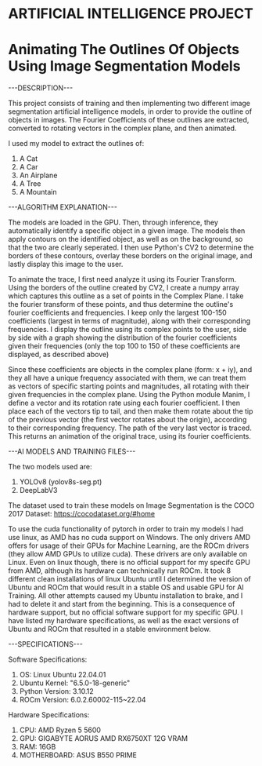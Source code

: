 #              ARTIFICIAL INTELLIGENCE PROJECT
# Animating The Outlines Of Objects Using Image Segmentation Models

---DESCRIPTION---

This project consists of training and then implementing two different image segmentation artificial intelligence models, in order to provide the outline of objects in images. The Fourier Coefficients of these outlines are extracted, converted to rotating vectors in the complex plane, and then animated.

I used my model to extract the outlines of:

1. A Cat
2. A Car
3. An Airplane
4. A Tree
5. A Mountain

---ALGORITHM EXPLANATION---

The models are loaded in the GPU. Then, through inference, they automatically identify a specific object in a given image. The models then apply contours on the identified object, as well as on the background, so that the two are clearly seperated. I then use Python's CV2 to determine the borders of these contours, overlay these borders on the original image, and lastly display this image to the user.

To animate the trace, I first need analyze it using its Fourier Transform. Using the borders of the outline created by CV2, I create a numpy array which captures this outline as a set of points in the Complex Plane. I take the fourier transform of these points, and thus determine the outline's fourier coefficients and frequencies. I keep only the largest 100-150 coefficients (largest in terms of magnitude), along with their corresponding frequencies. I display the outline using its complex points to the user, side by side with a graph showing the distribution of the fourier coefficients given their frequencies (only the top 100 to 150 of these coefficients are displayed, as described above)

Since these coefficients are objects in the complex plane (form: x + iy), and they all have a unique frequency associated with them, we can treat them as vectors of specific starting points and magnitudes, all rotating with their given frequencies in the complex plane. Using the Python module Manim, I define a vector and its rotation rate using each fourier coefficient. I then place each of the vectors tip to tail, and then make them rotate about the tip of the previous vector (the first vector rotates about the origin), according to their corresponding frequency. The path of the very last vector is traced. This returns an animation of the original trace, using its fourier coefficients.

---AI MODELS AND TRAINING FILES---

The two models used are: 

1) YOLOv8 (yolov8s-seg.pt)
2) DeepLabV3

The dataset used to train these models on Image Segmentation is the COCO 2017 Dataset: https://cocodataset.org/#home

To use the cuda functionality of pytorch in order to train my models I had use linux, as AMD has no cuda support on Windows. The only drivers AMD offers for usage of their GPUs for Machine Learning, are the ROCm drivers (they allow AMD GPUs to utilize cuda). These drivers are only available on Linux. Even on linux though, there is no official support for my specifc GPU from AMD, although its hardware can technically run ROCm. It took 8 different clean installations of linux Ubuntu until I determined the version of Ubuntu and ROCm that would result in a stable OS and usable GPU for AI Training. All other attempts caused my Ubuntu installation to brake, and I had to delete it and start from the beginning. This is a consequence of hardware support, but no official software support for my specific GPU. I have listed my hardware specifications, as well as the exact versions of Ubuntu and ROCm that resulted in a stable environment below.

---SPECIFICATIONS---

Software Specifications:

1) OS: Linux Ubuntu 22.04.01
2) Ubuntu Kernel: "6.5.0-18-generic" 
3) Python Version: 3.10.12
4) ROCm Version: 6.0.2.60002-115~22.04

Hardware Specifications:

1) CPU: AMD Ryzen 5 5600
2) GPU: GIGABYTE AORUS AMD RX6750XT 12G VRAM
3) RAM: 16GB
4) MOTHERBOARD: ASUS B550 PRIME
